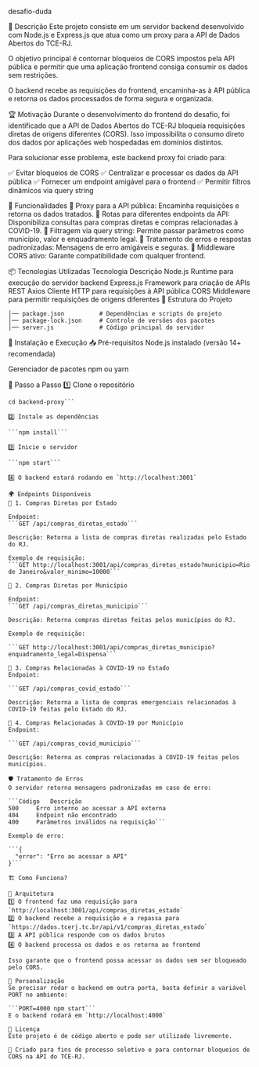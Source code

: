 desafio-duda

📌 Descrição
Este projeto consiste em um servidor backend desenvolvido com Node.js e Express.js que atua como um proxy para a API de Dados Abertos do TCE-RJ.

O objetivo principal é contornar bloqueios de CORS impostos pela API pública e permitir que uma aplicação frontend consiga consumir os dados sem restrições.

O backend recebe as requisições do frontend, encaminha-as à API pública e retorna os dados processados de forma segura e organizada.

🏆 Motivação
Durante o desenvolvimento do frontend do desafio, foi identificado que a API de Dados Abertos do TCE-RJ bloqueia requisições diretas de origens diferentes (CORS). Isso impossibilita o consumo direto dos dados por aplicações web hospedadas em domínios distintos.

Para solucionar esse problema, este backend proxy foi criado para:

✅ Evitar bloqueios de CORS
✅ Centralizar e processar os dados da API pública
✅ Fornecer um endpoint amigável para o frontend
✅ Permitir filtros dinâmicos via query string

🚀 Funcionalidades
🔹 Proxy para a API pública: Encaminha requisições e retorna os dados tratados.
🔹 Rotas para diferentes endpoints da API: Disponibiliza consultas para compras diretas e compras relacionadas à COVID-19.
🔹 Filtragem via query string: Permite passar parâmetros como município, valor e enquadramento legal.
🔹 Tratamento de erros e respostas padronizadas: Mensagens de erro amigáveis e seguras.
🔹 Middleware CORS ativo: Garante compatibilidade com qualquer frontend.

📦 Tecnologias Utilizadas
Tecnologia	Descrição
Node.js	Runtime para execução do servidor backend
Express.js	Framework para criação de APIs REST
Axios	Cliente HTTP para requisições à API pública
CORS	Middleware para permitir requisições de origens diferentes
📂 Estrutura do Projeto

```/backend-proxy
│── package.json          # Dependências e scripts do projeto
│── package-lock.json     # Controle de versões dos pacotes
│── server.js             # Código principal do servidor
```

🚀 Instalação e Execução
📥 Pré-requisitos
Node.js instalado (versão 14+ recomendada)

Gerenciador de pacotes npm ou yarn

🔧 Passo a Passo
1️⃣ Clone o repositório

```git clone <URL_DO_REPOSITORIO>
cd backend-proxy```

2️⃣ Instale as dependências

```npm install```

3️⃣ Inicie o servidor

```npm start```

4️⃣ O backend estará rodando em `http://localhost:3001`

🌍 Endpoints Disponíveis
🔹 1. Compras Diretas por Estado

Endpoint:
```GET /api/compras_diretas_estado```

Descrição: Retorna a lista de compras diretas realizadas pelo Estado do RJ.

Exemplo de requisição:
```GET http://localhost:3001/api/compras_diretas_estado?municipio=Rio de Janeiro&valor_minimo=10000```

🔹 2. Compras Diretas por Município

Endpoint:
```GET /api/compras_diretas_municipio```

Descrição: Retorna compras diretas feitas pelos municípios do RJ.

Exemplo de requisição:

```GET http://localhost:3001/api/compras_diretas_municipio?enquadramento_legal=Dispensa```

🔹 3. Compras Relacionadas à COVID-19 no Estado
Endpoint:

```GET /api/compras_covid_estado```

Descrição: Retorna a lista de compras emergenciais relacionadas à COVID-19 feitas pelo Estado do RJ.

🔹 4. Compras Relacionadas à COVID-19 por Município
Endpoint:

```GET /api/compras_covid_municipio```

Descrição: Retorna as compras relacionadas à COVID-19 feitas pelos municípios.

🛡️ Tratamento de Erros
O servidor retorna mensagens padronizadas em caso de erro:

```Código	Descrição
500    	Erro interno ao acessar a API externa
404	    Endpoint não encontrado
400	    Parâmetros inválidos na requisição```

Exemplo de erro:

```{
  "error": "Erro ao acessar a API"
}```

🏗 Como Funciona?

📌 Arquitetura
1️⃣ O frontend faz uma requisição para `http://localhost:3001/api/compras_diretas_estado`
2️⃣ O backend recebe a requisição e a repassa para `https://dados.tcerj.tc.br/api/v1/compras_diretas_estado`
3️⃣ A API pública responde com os dados brutos
4️⃣ O backend processa os dados e os retorna ao frontend

Isso garante que o frontend possa acessar os dados sem ser bloqueado pelo CORS.

🔧 Personalização
Se precisar rodar o backend em outra porta, basta definir a variável PORT no ambiente:

```PORT=4000 npm start```
E o backend rodará em `http://localhost:4000`

📜 Licença
Este projeto é de código aberto e pode ser utilizado livremente.

📌 Criado para fins de processo seletivo e para contornar bloqueios de CORS na API do TCE-RJ.

